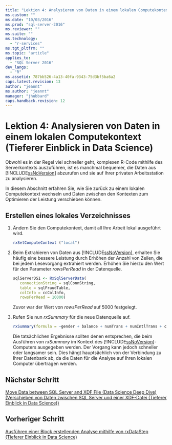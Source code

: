 ```yaml
---
title: "Lektion 4: Analysieren von Daten in einem lokalen Computekontext (Tieferer Einblick in Data Science) | Microsoft Docs"
ms.custom: ""
ms.date: "10/03/2016"
ms.prod: "sql-server-2016"
ms.reviewer: ""
ms.suite: ""
ms.technology: 
  - "r-services"
ms.tgt_pltfrm: ""
ms.topic: "article"
applies_to: 
  - "SQL Server 2016"
dev_langs: 
  - "R"
ms.assetid: 787bb526-4a13-40fa-9343-75d3bf5ba6a2
caps.latest.revision: 13
author: "jeannt"
ms.author: "jeannt"
manager: "jhubbard"
caps.handback.revision: 12
---
```

# Lektion 4: Analysieren von Daten in einem lokalen Computekontext (Tieferer Einblick in Data Science)
Obwohl es in der Regel viel schneller geht, komplexen R-Code mithilfe des Serverkontexts auszuführen, ist es manchmal bequemer, die Daten aus [!INCLUDE[ssNoVersion](../../includes/ssnoversion-md.md)] abzurufen und sie auf Ihrer privaten Arbeitsstation zu analysieren.  
  
In diesem Abschnitt erfahren Sie, wie Sie zurück zu einem lokalen Computekontext wechseln und Daten zwischen den Kontexten zum Optimieren der Leistung verschieben können.  
  
## Erstellen eines lokales Verzeichnisses  
  
1.  Ändern Sie den Computekontext, damit all Ihre Arbeit lokal ausgeführt wird.  
  
    ```R  
    rxSetComputeContext ("local")    
    ```  
  
2.  Beim Extrahieren von Daten aus [!INCLUDE[ssNoVersion](../../includes/ssnoversion-md.md)], erhalten Sie häufig eine bessere Leistung durch Erhöhen der Anzahl von Zeilen, die bei jedem Lesevorgang extrahiert werden.  Erhöhen Sie hierzu den Wert für den Parameter *rowsPerRead* in der Datenquelle.  
  
    ```R  
    sqlServerDS1 <- RxSqlServerData(  
       connectionString = sqlConnString,        
       table = sqlFraudTable,   
       colInfo = ccColInfo,   
       rowsPerRead = 10000)  
    ```  
  
    Zuvor war der Wert von *rowsPerRead* auf 5000 festgelegt.  
  
3.  Rufen Sie nun *rxSummary* für die neue Datenquelle auf.  
  
    ```R  
    rxSummary(formula = ~gender + balance + numTrans + numIntlTrans + creditLine, data = sqlServerDS1)    
    ```  
  
    Die tatsächlichen Ergebnisse sollten denen entsprechen, die beim Ausführen von *rxSummary* im Kontext des [!INCLUDE[ssNoVersion](../../includes/ssnoversion-md.md)]-Computers ausgegeben werden.  Der Vorgang kann jedoch schneller oder langsamer sein. Dies hängt hauptsächlich von der Verbindung zu Ihrer Datenbank ab, da die Daten für die Analyse auf Ihren lokalen Computer übertragen werden.  
  

## Nächster Schritt  
[Move Data between SQL Server and XDF File &#40;Data Science Deep Dive&#41; (Verschieben von Daten zwischen SQL Server und einer XDF-Datei (Tieferer Einblick in Data Science))](../../advanced-analytics/r-services/move-data-between-sql-server-and-xdf-file-data-science-deep-dive.md)  
  
## Vorheriger Schritt  
[Ausführen einer Block erstellenden Analyse mithilfe von rxDataStep &#40;Tieferer Einblick in Data Science&#41;](../../advanced-analytics/r-services/perform-chunking-analysis-using-rxdatastep-data-science-deep-dive.md)  
  
  
  
